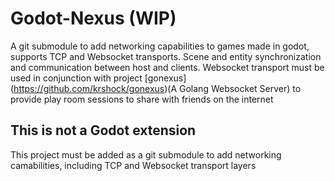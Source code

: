 # Godot-Nexus (WIP)
A git submodule to add networking capabilities to games made in godot, supports TCP and Websocket transports. Scene and entity synchronization and communication between host and clients.
Websocket transport must be used in conjunction with project [gonexus] (https://github.com/krshock/gonexus)(A Golang Websocket Server) to provide play room sessions to share with friends on the internet

## This is not a Godot extension
This project must be added as a git submodule to add networking camabilities, including TCP and Websocket transport layers
